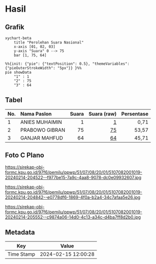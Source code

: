 # Hasil

## Grafik

```mermaid
xychart-beta
    title "Perolehan Suara Nasional"
    x-axis [01, 02, 03]
    y-axis "Suara" 0 --> 75
    bar [1, 75, 64]
```

```mermaid
%%{init: {"pie": {"textPosition": 0.5}, "themeVariables": {"pieOuterStrokeWidth": "5px"}} }%%
pie showData
    "1" : 1
    "2" : 75
    "3" : 64
```

## Tabel

| No. | Nama Paslon    | Suara | Suara (raw) | Persentase |
|:--- |:-------------- | -----:| -----------:| ----------:|
| 1   | ANIES MUHAIMIN | 1     | [1][p-1]    | 0,71       |
| 2   | PRABOWO GIBRAN | 75    | [75][p-2]   | 53,57      |
| 3   | GANJAR MAHFUD  | 64    | [64][p-3]   | 45,71      |


[p-1]: https://github.com/gigit-pemilu/pemilu-2024/blob/main/pilpres/hitung-suara/sub/51-bali/sub/07-karangasem/sub/08-kubu/sub/2001-ban/sub/019-tps/sub/paslon-1.txt
[p-2]: https://github.com/gigit-pemilu/pemilu-2024/blob/main/pilpres/hitung-suara/sub/51-bali/sub/07-karangasem/sub/08-kubu/sub/2001-ban/sub/019-tps/sub/paslon-2.txt
[p-3]: https://github.com/gigit-pemilu/pemilu-2024/blob/main/pilpres/hitung-suara/sub/51-bali/sub/07-karangasem/sub/08-kubu/sub/2001-ban/sub/019-tps/sub/paslon-3.txt

## Foto C Plano

https://sirekap-obj-formc.kpu.go.id/97f6/pemilu/ppwp/51/07/08/20/01/5107082001019-20240214-204522--f977be15-7a9c-4aa8-9078-dc0e09932607.jpg

https://sirekap-obj-formc.kpu.go.id/97f6/pemilu/ppwp/51/07/08/20/01/5107082001019-20240214-204842--e0778df6-1869-4f0a-b2a4-34c7afaa5e26.jpg

https://sirekap-obj-formc.kpu.go.id/97f6/pemilu/ppwp/51/07/08/20/01/5107082001019-20240214-205552--c9874a06-14d0-4c13-a34c-d4ba7ff8d2b0.jpg


## Metadata

| Key        | Value               |
| ---------- | ------------------- |
| Time Stamp | 2024-02-15 12:00:28 |



